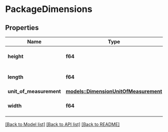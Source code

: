 # PackageDimensions

## Properties

Name | Type | Description | Notes
------------ | ------------- | ------------- | -------------
**height** | **f64** | Height of the package. | 
**length** | **f64** | Length of the package. | 
**unit_of_measurement** | [**models::DimensionUnitOfMeasurement**](DimensionUnitOfMeasurement.md) |  | 
**width** | **f64** | Width of the package. | 

[[Back to Model list]](../README.md#documentation-for-models) [[Back to API list]](../README.md#documentation-for-api-endpoints) [[Back to README]](../README.md)


